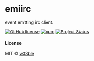 # emiirc

event emitting irc client.

[![GitHub license](https://img.shields.io/badge/license-MIT-blue.svg)](https://raw.githubusercontent.com/w33ble/emiirc/master/LICENSE)
[![npm](https://img.shields.io/npm/v/emiirc.svg)](https://www.npmjs.com/package/emiirc)
[![Project Status](https://img.shields.io/badge/status-experimental-orange.svg)](https://nodejs.org/api/documentation.html#documentation_stability_index)

#### License

MIT © [w33ble](https://github.com/w33ble)